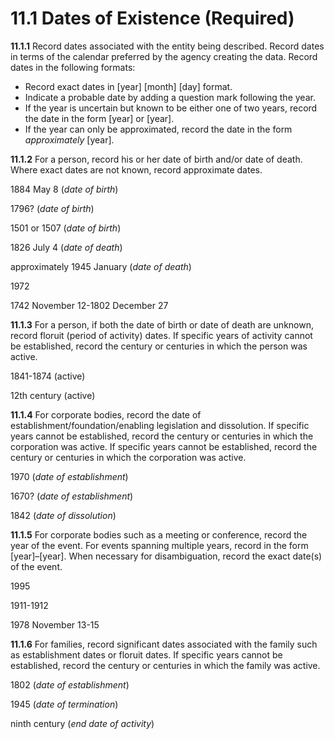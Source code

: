 # 11.1 Dates of Existence (Required)

**11.1.1** Record dates associated with the entity being described. Record dates in terms of the calendar preferred by the agency creating the data. Record dates in the following formats:

*   Record exact dates in [year] [month] [day] format.
*   Indicate a probable date by adding a question mark following the year.
*   If the year is uncertain but known to be either one of two years, record the date in the form [year] or [year].
*   If the year can only be approximated, record the date in the form _approximately_ [year].

**11.1.2** For a person, record his or her date of birth and/or date of death. Where exact dates are not known, record approximate dates.

1884 May 8 (_date of birth_)

1796? (_date of birth_)

1501 or 1507 (_date of birth_)

1826 July 4 (_date of death_)

approximately 1945 January (_date of death_)

1972

1742 November 12-1802 December 27

**11.1.3** For a person, if both the date of birth or date of death are unknown, record floruit (period of activity) dates. If specific years of activity cannot be established, record the century or centuries in which the person was active.

1841-1874 (active)

12th century (active)

**11.1.4** For corporate bodies, record the date of establishment/foundation/enabling legislation and dissolution. If specific years cannot be established, record the century or centuries in which the corporation was active. If specific years cannot be established, record the century or centuries in which the corporation was active.

1970 (_date of establishment_)

1670? (_date of establishment_)

1842 (_date of dissolution_)

**11.1.5** For corporate bodies such as a meeting or conference, record the year of the event. For events spanning multiple years, record in the form [year]–[year]. When necessary for disambiguation, record the exact date(s) of the event.

1995

1911-1912

1978 November 13-15

**11.1.6** For families, record significant dates associated with the family such as establishment dates or floruit dates. If specific years cannot be established, record the century or centuries in which the family was active.

1802 (_date of establishment_)

1945 (_date of termination_)

ninth century (_end date of activity_)
